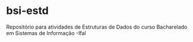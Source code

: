 # bsi-estd
Repositório para atividades de Estruturas de Dados do curso Bacharelado em Sistemas de Informação -Ifal
